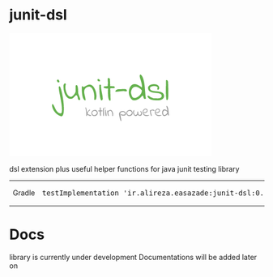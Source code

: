 # junit-dsl
![screenshot 1](junit-dsl-logo-small.png?raw=true "screenshot")


dsl extension plus useful helper functions for java junit testing library

<table>
<tr>
<td>Gradle</td>
<td>
    <pre>testImplementation 'ir.alireza.easazade:junit-dsl:0.1.1'</pre>
</td>
</tr>
</table>

# Docs
library is currently under development Documentations will be added later on
